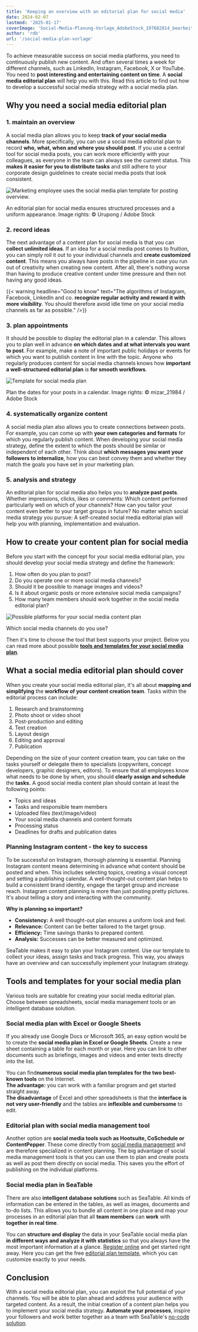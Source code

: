 ```yaml
---
title: 'Keeping an overview with an editorial plan for social media'
date: 2024-02-07
lastmod: '2025-01-17'
coverImage: 'Social-Media-Planung-Vorlage_AdobeStock_197682814_bearbeitet.jpg'
author: 'rdb'
url: '/social-media-plan-vorlage'
---
```


To achieve measurable success on social media platforms, you need to continuously publish new content. And often several times a week for different channels, such as LinkedIn, Instagram, Facebook, X or YouTube. You need to **post interesting and entertaining content on time**. A **social media editorial plan** will help you with this. Read this article to find out how to develop a successful social media strategy with a social media plan.

## Why you need a social media editorial plan

### 1\. maintain an overview

A social media plan allows you to keep **track of your social media channels**. More specifically, you can use a social media editorial plan to record **who, what, when and where you should post**. If you use a central tool for social media posts, you can work more efficiently with your colleagues, as everyone in the team can always see the current status. This **makes it easier for you to distribute tasks** and still adhere to your corporate design guidelines to create social media posts that look consistent.

![Marketing employee uses the social media plan template for posting overview.](images/Social-Media-Plan-Vorlage_AdobeStock_237523368_bearbeitet-711x474.jpg)

An editorial plan for social media ensures structured processes and a uniform appearance. Image rights: © Urupong / Adobe Stock

### 2\. record ideas

The next advantage of a content plan for social media is that you can **collect unlimited ideas**. If an idea for a social media post comes to fruition, you can simply roll it out to your individual channels and **create customized content**. This means you always have posts in the pipeline in case you run out of creativity when creating new content. After all, there's nothing worse than having to produce creative content under time pressure and then not having any good ideas.

{{< warning headline="Good to know" text="The algorithms of Instagram, Facebook, LinkedIn and co. **recognize regular activity and reward it with more visibility**. You should therefore avoid idle time on your social media channels as far as possible." />}}

### 3\. plan appointments

It should be possible to display the editorial plan in a calendar. This allows you to plan well in advance **on which dates and at what intervals you want to post**. For example, make a note of important public holidays or events for which you want to publish content in line with the topic. Anyone who regularly produces content for social media channels knows how **important a well-structured editorial plan** is **for smooth workflows**.

![Template for social media plan](images/Social-Media-Planung-Vorlage_AdobeStock_197682814_bearbeitet.jpg)

Plan the dates for your posts in a calendar. Image rights: © mizar_21984 / Adobe Stock

### 4\. systematically organize content

A social media plan also allows you to create connections between posts. For example, you can come up with **your own categories and formats** for which you regularly publish content. When developing your social media strategy, define the extent to which the posts should be similar or independent of each other. Think about **which messages you want your followers to internalize**, how you can best convey them and whether they match the goals you have set in your marketing plan.

### 5\. analysis and strategy

An editorial plan for social media also helps you to **analyze past posts**. Whether impressions, clicks, likes or comments: Which content performed particularly well on which of your channels? How can you tailor your content even better to your target groups in future? No matter which social media strategy you pursue: A self-created social media editorial plan will help you with planning, implementation and evaluation.

## How to create your content plan for social media

Before you start with the concept for your social media editorial plan, you should develop your social media strategy and define the framework:

1. How often do you plan to post?
2. Do you operate one or more social media channels?
3. Should it be possible to manage images and videos?
4. Is it about organic posts or more extensive social media campaigns?
5. How many team members should work together in the social media editorial plan?

![Possible platforms for your social media content plan](images/Social-Media-Plan_card.jpg)

Which social media channels do you use?

Then it's time to choose the tool that best supports your project. Below you can read more about possible [**tools and templates for your social media plan**](https://seatable.io/en/social-media-plan-vorlage/#Tools_und_Vorlagen_fuer_Ihren_Social-Media-Plan).

## What a social media editorial plan should cover

When you create your social media editorial plan, it's all about **mapping and simplifying** the **workflow of your content creation team**. Tasks within the editorial process can include:

1. Research and brainstorming
2. Photo shoot or video shoot
3. Post-production and editing
4. Text creation
5. Layout design
6. Editing and approval
7. Publication

Depending on the size of your content creation team, you can take on the tasks yourself or delegate them to specialists (copywriters, concept developers, graphic designers, editors). To ensure that all employees know what needs to be done by when, you should **clearly assign and schedule** the **tasks.** A good social media content plan should contain at least the following points:

- Topics and ideas
- Tasks and responsible team members
- Uploaded files (text/image/video)
- Your social media channels and content formats
- Processing status
- Deadlines for drafts and publication dates

### Planning Instagram content - the key to success

To be successful on Instagram, thorough planning is essential. Planning Instagram content means determining in advance what content should be posted and when. This includes selecting topics, creating a visual concept and setting a publishing calendar. A well-thought-out content plan helps to build a consistent brand identity, engage the target group and increase reach. Instagram content planning is more than just posting pretty pictures. It's about telling a story and interacting with the community.

**Why is planning so important?**

- **Consistency:** A well thought-out plan ensures a uniform look and feel.
- **Relevance:** Content can be better tailored to the target group.
- **Efficiency:** Time savings thanks to prepared content.
- **Analysis:** Successes can be better measured and optimized.

SeaTable makes it easy to plan your Instagram content. Use our template to collect your ideas, assign tasks and track progress. This way, you always have an overview and can successfully implement your Instagram strategy.

## Tools and templates for your social media plan

Various tools are suitable for creating your social media editorial plan. Choose between spreadsheets, social media management tools or an intelligent database solution.

### Social media plan with Excel or Google Sheets

If you already use Google Docs or Microsoft 365, an easy option would be to create the **social media plan in Excel or Google Sheets**. Create a new sheet containing a table for each month or year. Here you can link to other documents such as briefings, images and videos and enter texts directly into the list.

You can find**numerous social media plan templates for the two best-known tools** on the Internet.  
**The advantage:** you can work with a familiar program and get started straight away.  
**The disadvantage** of Excel and other spreadsheets is that the **interface is not very user-friendly** and the tables are **inflexible and cumbersome** to edit.

### Editorial plan with social media management tool

Another option are **social media tools such as Hootsuite, CoSchedule or ContentPepper**. These come directly from [social media management](https://seatable.io/en/social-media-management/) and are therefore specialized in content planning. The big advantage of social media management tools is that you can use them to plan and create posts as well as post them directly on social media. This saves you the effort of publishing on the individual platforms.

### Social media plan in SeaTable

There are also **intelligent database solutions** such as SeaTable. All kinds of information can be entered in the tables, as well as images, documents and to-do lists. This allows you to bundle all content in one place and map your processes in an editorial plan that all **team members** can **work** with **together in real time**.

You can **structure and display** the data in your SeaTable social media plan **in different ways and analyze it with statistics** so that you always have the most important information at a glance. [Register online](https://seatable.io/en/registrierung/) and get started right away. Here you can get the free [editorial plan template](https://seatable.io/en/vorlage/lmmjwghgtye322iwdxvj7a/), which you can customize exactly to your needs.

## Conclusion

With a social media editorial plan, you can exploit the full potential of your channels. You will be able to plan ahead and address your audience with targeted content. As a result, the initial creation of a content plan helps you to implement your social media strategy. **Automate your processes**, inspire your followers and work better together as a team with SeaTable's [no-code solution](https://seatable.io/en/).
